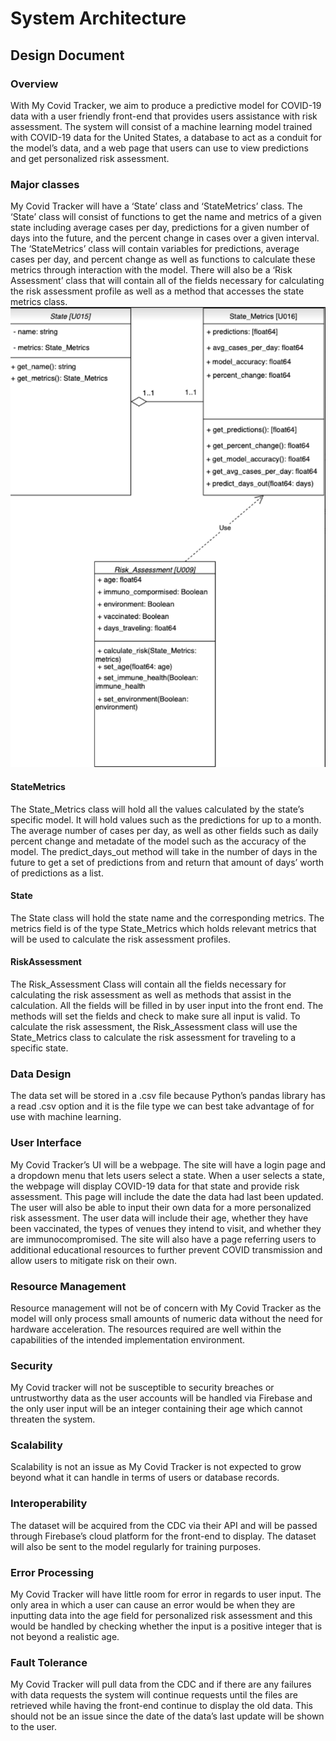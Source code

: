 # System Architecture 

## Design Document
### Overview
With My Covid Tracker, we aim to produce a predictive model for COVID-19 data with a user friendly front-end that provides users assistance with risk assessment. The system will consist of a machine learning model trained with COVID-19 data for the United States, a database to act as a conduit for the model’s data, and a web page that users can use to view predictions and get personalized risk assessment.
### Major classes
My Covid Tracker will have a ‘State’ class and ‘StateMetrics’ class. The ‘State’ class will consist of functions to get the name and metrics of a given state including average cases per day, predictions for a given number of days into the future, and the percent change in cases over a given interval. The ‘StateMetrics’ class will contain variables for predictions, average cases per day, and percent change as well as functions to calculate these metrics through interaction with the model. There will also be a ‘Risk Assessment’ class that will contain all of the fields necessary for calculating the risk assessment profile as well as a method that accesses the state metrics class.
![Class Diagram](https://github.com/goodmancode/myCovidTracker/blob/main/artifacts/sprint_2/architecture/class_diagram.png)

#### StateMetrics
The State_Metrics class will hold all the values calculated by the state’s specific model. It will hold values such as the predictions for up to a month. The average number of cases per day, as well as other fields such as daily percent change and metadate of the model such as the accuracy of the model. The predict_days_out method will take in the number of days in the future to get a set of predictions from and return that amount of days’ worth of predictions as a list.

#### State 
The State class will hold the state name and the corresponding metrics. The metrics field is of the type State_Metrics which holds relevant metrics that will be used to calculate the risk assessment profiles. 

#### RiskAssessment
The Risk_Assessment Class will contain all the fields necessary for calculating the risk assessment as well as methods that assist in the calculation. All the fields will be filled in by user input into the front end. The methods will set the fields and check to make sure all input is valid. To calculate the risk assessment, the Risk_Assessment class will use the State_Metrics class to calculate the risk assessment for traveling to a specific state. 

### Data Design
The data set will be stored in a .csv file because Python’s pandas library has a read .csv option and it is the file type we can best take advantage of for use with machine learning.
### User Interface
My Covid Tracker’s UI will be a webpage. The site will have a login page and a dropdown menu that lets users select a state. When a user selects a state, the webpage will display COVID-19 data for that state and provide risk assessment. This page will include the date the data had last been updated. The user will also be able to input their own data for a more personalized risk assessment. The user data will include their age, whether they have been vaccinated, the types of venues they intend to visit, and whether they are immunocompromised. The site will also have a page referring users to additional educational resources to further prevent COVID transmission and allow users to mitigate risk on their own.
### Resource Management
Resource management will not be of concern with My Covid Tracker as the model will only process small amounts of numeric data without the need for hardware acceleration. The resources required are well within the capabilities of the intended implementation environment.
### Security
My Covid tracker will not be susceptible to security breaches or untrustworthy data as the user accounts will be handled via Firebase and the only user input will be an integer containing their age which cannot threaten the system.
### Scalability
Scalability is not an issue as My Covid Tracker is not expected to grow beyond what it can handle in terms of users or database records.
### Interoperability
The dataset will be acquired from the CDC via their API and will be passed through Firebase’s cloud platform for the front-end to display. The dataset will also be sent to the model regularly for training purposes.
### Error Processing
My Covid Tracker will have little room for error in regards to user input. The only area in which a user can cause an error would be when they are inputting data into the age field for personalized risk assessment and this would be handled by checking whether the input is a positive integer that is not beyond a realistic age.
### Fault Tolerance
My Covid Tracker will pull data from the CDC and if there are any failures with data requests the system will continue requests until the files are retrieved while having the front-end continue to display the old data. This should not be an issue since the date of the data’s last update will be shown to the user.